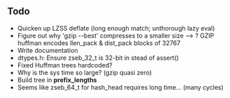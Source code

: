 Todo
----

   - Quicken up LZSS deflate (long enough match; unthorough lazy eval)
   - Figure out why 'gzip --best' compresses to a smaller size --> ? GZIP huffman encodes llen_pack & dist_pack blocks of 32767
   - Write documentation
   - dtypes.h: Ensure zseb_32_t is 32-bit in stead of assert()
   - Fixed Huffman trees hardcoded?
   - Why is the sys time so large? (gzip quasi zero)
   - Build tree in __prefix_lengths__
   - Seems like zseb_64_t for hash_head requires long time... (many cycles)

